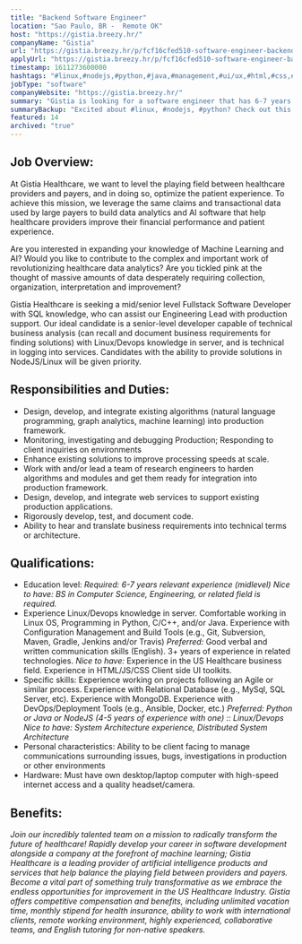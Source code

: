 ```yaml
---
title: "Backend Software Engineer"
location: "Sao Paulo, BR -  Remote OK"
host: "https://gistia.breezy.hr/"
companyName: "Gistia"
url: "https://gistia.breezy.hr/p/fcf16cfed510-software-engineer-backend"
applyUrl: "https://gistia.breezy.hr/p/fcf16cfed510-software-engineer-backend/apply"
timestamp: 1611273600000
hashtags: "#linux,#nodejs,#python,#java,#management,#ui/ux,#html,#css,#ansible,#docker"
jobType: "software"
companyWebsite: "https://gistia.breezy.hr/"
summary: "Gistia is looking for a software engineer that has 6-7 years relevant experience."
summaryBackup: "Excited about #linux, #nodejs, #python? Check out this job post!"
featured: 14
archived: "true"
---
```


## Job Overview:

At Gistia Healthcare, we want to level the playing field between healthcare providers and payers, and in doing so, optimize the patient experience. To achieve this mission, we leverage the same claims and transactional data used by large payers to build data analytics and AI software that help healthcare providers improve their financial performance and patient experience.

Are you interested in expanding your knowledge of Machine Learning and AI? Would you like to contribute to the complex and important work of revolutionizing healthcare data analytics? Are you tickled pink at the thought of massive amounts of data desperately requiring collection, organization, interpretation and improvement?

Gistia Healthcare is seeking a mid/senior level Fullstack Software Developer with SQL knowledge, who can assist our Engineering Lead with production support. Our ideal candidate is a senior-level developer capable of technical business analysis (can recall and document business requirements for finding solutions) with Linux/Devops knowledge in server, and is technical in logging into services. Candidates with the ability to provide solutions in NodeJS/Linux will be given priority.

## Responsibilities and Duties:

*   Design, develop, and integrate existing algorithms (natural language programming, graph analytics, machine learning) into production framework.
*   Monitoring, investigating and debugging Production; Responding to client inquiries on environments
*   Enhance existing solutions to improve processing speeds at scale.
*   Work with and/or lead a team of research engineers to harden algorithms and modules and get them ready for integration into production framework.
*   Design, develop, and integrate web services to support existing production applications.
*   Rigorously develop, test, and document code.
*   Ability to hear and translate business requirements into technical terms or architecture.

## Qualifications:

*   Education level: _Required: 6-7 years relevant experience (midlevel) Nice to have: BS in Computer Science, Engineering, or related field is required._
*   Experience Linux/Devops knowledge in server. Comfortable working in Linux OS, Programming in Python, C/C++, and/or Java. Experience with Configuration Management and Build Tools (e.g., Git, Subversion, Maven, Gradle, Jenkins and/or Travis) _Preferred:_ Good verbal and written communication skills (English). 3+ years of experience in related technologies. _Nice to have:_ Experience in the US Healthcare business field. Experience in HTML/JS/CSS Client side UI toolkits.
*   Specific skills: Experience working on projects following an Agile or similar process. Experience with Relational Database (e.g., MySql, SQL Server, etc). Experience with MongoDB. Experience with DevOps/Deployment Tools (e.g., Ansible, Docker, etc.) _Preferred: Python or Java or NodeJS (4-5 years of experience with one) :: Linux/Devops Nice to have: System Architecture experience, Distributed System Architecture_
*   Personal characteristics: Ability to be client facing to manage communications surrounding issues, bugs, investigations in production or other environments
*   Hardware: Must have own desktop/laptop computer with high-speed internet access and a quality headset/camera.

## Benefits:

_Join our incredibly talented team on a mission to radically transform the future of healthcare! Rapidly develop your career in software development alongside a company at the forefront of machine learning; Gistia Healthcare is a leading provider of artificial intelligence products and services that help balance the playing field between providers and payers. Become a vital part of something truly transformative as we embrace the endless opportunities for improvement in the US Healthcare Industry. Gistia offers competitive compensation and benefits, including unlimited vacation time, monthly stipend for health insurance, ability to work with international clients, remote working environment, highly experienced, collaborative teams, and English tutoring for non-native speakers._
